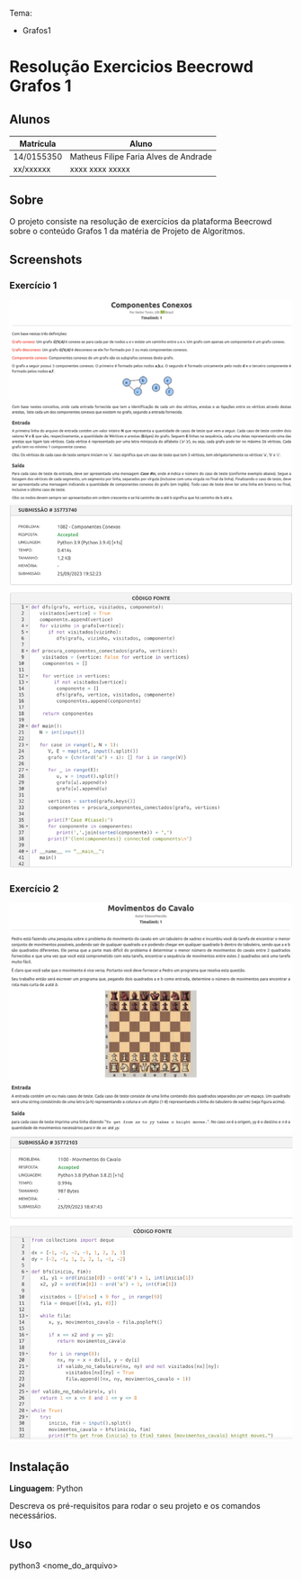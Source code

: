 
Tema:
 - Grafos1
 
# Resolução Exercicios Beecrowd Grafos 1

## Alunos
|Matrícula | Aluno |
| -- | -- |
| 14/0155350  |  Matheus Filipe Faria Alves de Andrade |
| xx/xxxxxx  |  xxxx xxxx xxxxx |

## Sobre 
O projeto consiste na resolução de exercícios da plataforma Beecrowd sobre o conteúdo Grafos 1 da matéria de Projeto de Algoritmos. 

## Screenshots
### Exercício 1
![Exercicio 1](./enunciados/grafoEx1Enunciado.png)
![Exercicio 1](./enunciados/grafoEx1.png)

### Exercício 2
![Exercicio 2](./enunciados/grafoEx2Enunciado.png)
![Exercicio 2](./enunciados/grafoEx2.png)

## Instalação 
**Linguagem**: Python<br>

Descreva os pré-requisitos para rodar o seu projeto e os comandos necessários.

## Uso 
python3 <nome_do_arquivo> 




